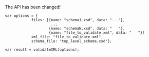
The API has been changed!

    var options = {
                files: [{name: "schema1.xsd", data: "..."},
                         ...
                        {name: "schemaN.xsd", data: "   "},
                        {name: "file_to_validate.xml", data: "   "}]
                xml_file: "file_to_validate.xml",
                schema_file: "top_level_schema.xsd"};

    var result = validateXML(options);



